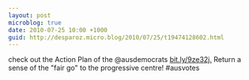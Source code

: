```yaml
---
layout: post
microblog: true
date: 2010-07-25 10:00 +1000
guid: http://desparoz.micro.blog/2010/07/25/t19474128602.html
---
```

check out the Action Plan of the @ausdemocrats [bit.ly/9ze32j.](http://bit.ly/9ze32j.)  Return a sense of the "fair go" to the progressive centre! #ausvotes
